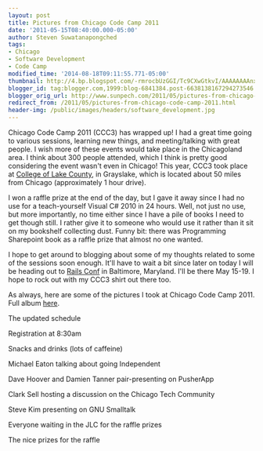 ```yaml
---
layout: post
title: Pictures from Chicago Code Camp 2011
date: '2011-05-15T08:40:00.000-05:00'
author: Steven Suwatanapongched
tags:
- Chicago
- Software Development
- Code Camp
modified_time: '2014-08-18T09:11:55.771-05:00'
thumbnail: http://4.bp.blogspot.com/-rmrocbUzGGI/Tc9CXwGtkvI/AAAAAAAAnxQ/FCmoXpNe_bM/s600/2011-05-14+at+08-29-25.jpg
blogger_id: tag:blogger.com,1999:blog-6841384.post-6638138167294273546
blogger_orig_url: http://www.sunpech.com/2011/05/pictures-from-chicago-code-camp-2011.html
redirect_from: /2011/05/pictures-from-chicago-code-camp-2011.html
header-img: /public/images/headers/software_development.jpg
---
```


Chicago Code Camp 2011 (CCC3) has wrapped up! I had a great time going to various sessions, learning new things, and meeting/talking with great people. I wish more of these events would take place in the Chicagoland area. I think about 300 people attended, which I think is pretty good considering the event wasn't even in Chicago! This year, CCC3 took place at <a href="http://www.clcillinois.edu/">College of Lake County</a>, in Grayslake, which is located about 50 miles from Chicago (approximately 1 hour drive).

I won a raffle prize at the end of the day, but I gave it away since I had no use for a teach-yourself Visual C# 2010 in 24 hours. Well, not just no use, but more importantly, no time either since I have a pile of books I need to get though still. I rather give it to someone who would use it rather than it sit on my bookshelf collecting dust. Funny bit: there was Programming Sharepoint book as a raffle prize that almost no one wanted.


I hope to get around to blogging about some of my thoughts related to some of the sessions soon enough. It'll have to wait a bit since later on today I will be heading out to <a href="http://www.railsconf.com/">Rails Conf</a> in Baltimore, Maryland. I'll be there May 15-19. I hope to rock out with my CCC3 shirt out there too.

As always, here are some of the pictures I took at Chicago Code Camp 2011. Full album <a href="https://picasaweb.google.com/101693597219413173200/2011ChicagoCodeCamp">here</a>.

The updated schedule
<a href="http://4.bp.blogspot.com/-rmrocbUzGGI/Tc9CXwGtkvI/AAAAAAAAnxQ/FCmoXpNe_bM/s600/2011-05-14+at+08-29-25.jpg" alt="" ><img   border="0" src="http://4.bp.blogspot.com/-rmrocbUzGGI/Tc9CXwGtkvI/AAAAAAAAnxQ/FCmoXpNe_bM/s400/2011-05-14+at+08-29-25.jpg" alt=""   /></a>

Registration at 8:30am
<a href="http://3.bp.blogspot.com/-bsxXq7sslRg/Tc9CYVIj5kI/AAAAAAAAnxY/G1Hu51H3Hw8/s600/2011-05-14+at+08-30-07.jpg" alt="" ><img   border="0" src="http://3.bp.blogspot.com/-bsxXq7sslRg/Tc9CYVIj5kI/AAAAAAAAnxY/G1Hu51H3Hw8/s400/2011-05-14+at+08-30-07.jpg" alt=""   /></a>

Snacks and drinks (lots of caffeine)
<a href="http://2.bp.blogspot.com/-g74iXwW2v_s/Tc9CY0d9TrI/AAAAAAAAnxg/1FeeLZ4MOac/s600/2011-05-14+at+08-31-02.jpg" alt="" ><img   border="0" src="http://2.bp.blogspot.com/-g74iXwW2v_s/Tc9CY0d9TrI/AAAAAAAAnxg/1FeeLZ4MOac/s400/2011-05-14+at+08-31-02.jpg" alt=""   /></a>

Michael Eaton talking about going Independent
<a href="http://2.bp.blogspot.com/-qF0ZcGQN8E0/Tc_R6YvnNHI/AAAAAAAAn8U/Vw6WFBOsAPk/s600/IMG_20110514_092811.jpg" alt="" ><img   border="0" src="http://2.bp.blogspot.com/-qF0ZcGQN8E0/Tc_R6YvnNHI/AAAAAAAAn8U/Vw6WFBOsAPk/s400/IMG_20110514_092811.jpg" alt=""  /></a>

Dave Hoover and Damien Tanner pair-presenting on PusherApp
<a href="http://2.bp.blogspot.com/-H0CQzBPx2gk/Tc9Cb7SdwDI/AAAAAAAAnys/gk3b7TAg9Yg/s600/2011-05-14+at+12-44-57.jpg" alt="" ><img   border="0" src="http://2.bp.blogspot.com/-H0CQzBPx2gk/Tc9Cb7SdwDI/AAAAAAAAnys/gk3b7TAg9Yg/s400/2011-05-14+at+12-44-57.jpg" alt=""   /></a>

Clark Sell hosting a discussion on the Chicago Tech Community
<a href="http://3.bp.blogspot.com/-x_sA8jM70lU/Tc9Cdckrp5I/AAAAAAAAnzM/ec0XexE2NnY/s600/2011-05-14+at+14-04-22.jpg" alt="" ><img   border="0" src="http://3.bp.blogspot.com/-x_sA8jM70lU/Tc9Cdckrp5I/AAAAAAAAnzM/ec0XexE2NnY/s400/2011-05-14+at+14-04-22.jpg" alt=""   /></a>

Steve Kim presenting on GNU Smalltalk
<a href="http://1.bp.blogspot.com/-TS25xncE7Qo/Tc_R7Z8rLyI/AAAAAAAAn8s/GHn9maKTlKQ/s600/IMG_20110514_150149.jpg" alt="" ><img   border="0" src="http://1.bp.blogspot.com/-TS25xncE7Qo/Tc_R7Z8rLyI/AAAAAAAAn8s/GHn9maKTlKQ/s400/IMG_20110514_150149.jpg" alt="" /></a>

Everyone waiting in the JLC for the raffle prizes
<a href="http://2.bp.blogspot.com/-v7cxrNsePEc/Tc9Cexci5PI/AAAAAAAAnzw/ZGk606VeT8o/s600/2011-05-14+at+16-15-31.jpg" alt="" ><img   border="0" src="http://2.bp.blogspot.com/-v7cxrNsePEc/Tc9Cexci5PI/AAAAAAAAnzw/ZGk606VeT8o/s400/2011-05-14+at+16-15-31.jpg" alt=""   /></a>

The nice prizes for the raffle
<a href="http://3.bp.blogspot.com/-yQQdSlYPT3g/Tc9ChVq1mmI/AAAAAAAAn00/Ue3bjxKK8GI/s600/2011-05-14+at+16-33-45.jpg" alt="" ><img   border="0" src="http://3.bp.blogspot.com/-yQQdSlYPT3g/Tc9ChVq1mmI/AAAAAAAAn00/Ue3bjxKK8GI/s400/2011-05-14+at+16-33-45.jpg" alt=""   /></a>
